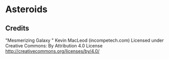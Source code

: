 # Asteroids

## Credits
"Mesmerizing Galaxy " Kevin MacLeod (incompetech.com)
Licensed under Creative Commons: By Attribution 4.0 License
http://creativecommons.org/licenses/by/4.0/